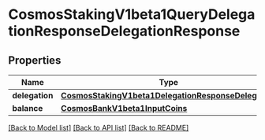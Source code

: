 # CosmosStakingV1beta1QueryDelegationResponseDelegationResponse

## Properties
Name | Type | Description | Notes
------------ | ------------- | ------------- | -------------
**delegation** | [**CosmosStakingV1beta1DelegationResponseDelegation**](CosmosStakingV1beta1DelegationResponseDelegation.md) |  | [optional] 
**balance** | [**CosmosBankV1beta1InputCoins**](CosmosBankV1beta1InputCoins.md) |  | [optional] 

[[Back to Model list]](../README.md#documentation-for-models) [[Back to API list]](../README.md#documentation-for-api-endpoints) [[Back to README]](../README.md)

